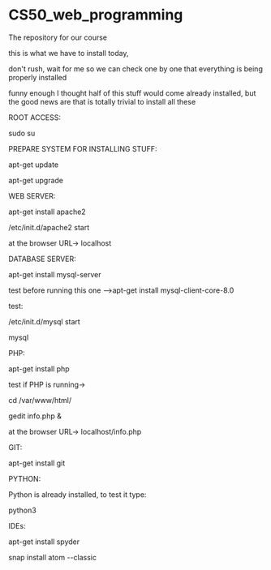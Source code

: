 # CS50_web_programming
The repository for our course

this is what we have to install today,

don't rush, wait for me so we can check one by one that everything is being properly installed

funny enough I thought half of this stuff would come already installed, but the good news are that is totally trivial to install all these

ROOT ACCESS:

sudo su

PREPARE SYSTEM FOR INSTALLING STUFF:

apt-get update

apt-get upgrade

WEB SERVER:

apt-get install apache2

/etc/init.d/apache2 start

at the browser URL-> localhost

DATABASE SERVER:

apt-get install mysql-server

test before running this one -->apt-get install mysql-client-core-8.0

test:

/etc/init.d/mysql start

mysql


PHP:

apt-get install php 

test if PHP is running->

cd /var/www/html/

gedit info.php &

<?php phpinfo(); ?>

at the browser URL-> localhost/info.php


GIT:

apt-get install git




PYTHON:

Python is already installed, to test it type:

python3

IDEs:

apt-get install spyder

snap install atom --classic






